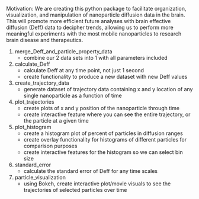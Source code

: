 Motivation: We are creating this python package to facilitate organization,
visualization, and manipulation of nanoparticle diffusion data in the brain.
This will promote more efficient future analyses with brain effective diffusion
(Deff) data to decipher trends, allowing us to perform more meaningful
experiments with the most mobile nanoparticles to research brain disease and
therapeutics.

1. merge_Deff_and_particle_property_data
    - combine our 2 data sets into 1 with all parameters included
2. calculate_Deff
    - calculate Deff at any time point, not just 1 second
    - create functionality to produce a new dataset with new Deff values
3. create_trajectory_data
    - generate dataset of trajectory data containing x and y location of any
    single nanoparticle as a function of time
4. plot_trajectories
    - create plots of x and y position of the nanoparticle through time
    - create interactive feature where you can see the entire trajectory, or
    the particle at a given time
5. plot_histogram
    - create a histogram plot of percent of particles in diffusion ranges
    - create overlay functionality for histograms of different particles for
    comparison purposes
    - create interactive features for the histogram so we can select bin size
6. standard_error
    - calculate the standard error of Deff for any time scales
7. particle_visualization
    - using Bokeh, create interactive plot/movie visuals to see the
    trajectories of selected particles over time
